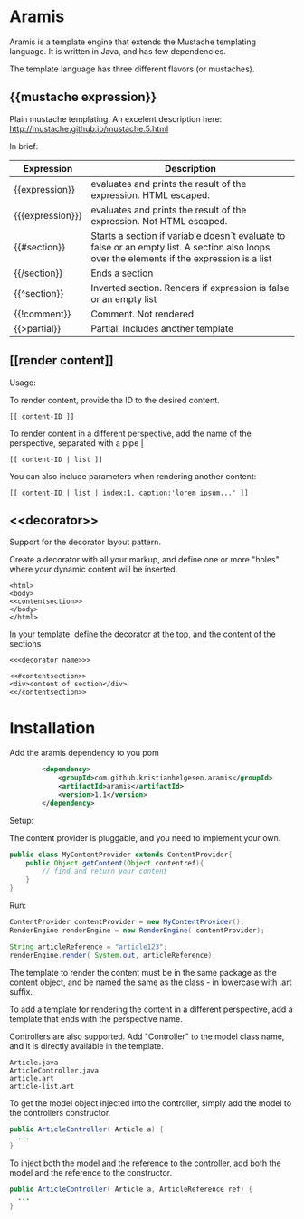 Aramis
========

Aramis is a template engine that extends the Mustache templating language. It is written in Java, and has few dependencies.

The template language has three different flavors (or mustaches).

{{mustache expression}}
------
Plain mustache templating. An excelent description here: http://mustache.github.io/mustache.5.html

In brief:

| Expression | Description |
|-------|--------|
| {{expression}} | evaluates and prints the result of the expression. HTML escaped. |
| {{{expression}}} | evaluates and prints the result of the expression. Not HTML escaped. |
| {{#section}} | Starts a section if variable doesn`t evaluate to false or an empty list. A section also loops over the elements if the expression is a list |
| {{/section}} | Ends a section |
| {{^section}} | Inverted section. Renders if expression is false or an empty list |
| {{!comment}} | Comment. Not rendered |
| {{>partial}} | Partial. Includes another template |


[[render content]]
-------

Usage: 

To render content, provide the ID to the desired content. 
```
[[ content-ID ]]
```

To render content in a different perspective, add the name of the perspective, separated with a pipe |
```
[[ content-ID | list ]]
```

You can also include parameters when rendering another content:
```
[[ content-ID | list | index:1, caption:'lorem ipsum...' ]]
```



&lt;&lt;decorator>>
-------
Support for the decorator layout pattern. 

Create a decorator with all your markup, and define one or more "holes" where your dynamic content will be inserted.

```
<html>
<body>
<<contentsection>>
</body>
</html>

```

In your template, define the decorator at the top, and the content of the sections
```
<<<decorator name>>>

<<#contentsection>>
<div>content of section</div>
<</contentsection>>
```




Installation
==============

Add the aramis dependency to you pom

```xml
		<dependency>
		    <groupId>com.github.kristianhelgesen.aramis</groupId>
		    <artifactId>aramis</artifactId>
		    <version>1.1</version>
		</dependency>			
```

Setup:

The content provider is pluggable, and you need to implement your own.

```java
public class MyContentProvider extends ContentProvider{
	public Object getContent(Object contentref){
		// find and return your content
	}
}
```

Run:

```java
ContentProvider contentProvider = new MyContentProvider();
RenderEngine renderEngine = new RenderEngine( contentProvider);

String articleReference = "article123";
renderEngine.render( System.out, articleReference);
```


The template to render the content must be in the same package as the content object, and be named the same as the class - in lowercase with .art suffix.

To add a template for rendering the content in a different perspective, add a template that ends with the perspective name.
 
Controllers are also supported. Add "Controller" to the model class name, and it is directly available in the template. 

```
Article.java
ArticleController.java
article.art
article-list.art
```



To get the model object injected into the controller, simply add the model to the controllers constructor.
```java
public ArticleController( Article a) {
  ...
}
```

To inject both the model and the reference to the controller, add both the model and the reference to the constructor.
```java
public ArticleController( Article a, ArticleReference ref) {
  ...
}
```




